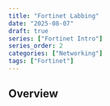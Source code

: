 ```yaml
---
title: "Fortinet Labbing"
date: "2025-08-07"
draft: true
series: ["Fortinet Intro"]
series_order: 2
categories: ["Networking"]
tags: ["Fortinet"]
---
```


## Overview